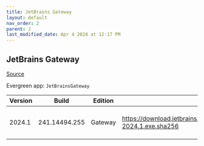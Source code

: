 ```yaml
---
title: JetBrains Gateway
layout: default
nav_order: 2
parent: J
last_modified_date: Apr 4 2024 at 12:17 PM
---
```


## JetBrains Gateway

[Source](https://www.jetbrains.com/)

Evergreen app: `JetBrainsGateway`

| Version | Build         | Edition | Sha256                                                                         | Date       | Size      | Type | URI                                                                                                                                                |
| ------- | ------------- | ------- | ------------------------------------------------------------------------------ | ---------- | --------- | ---- | -------------------------------------------------------------------------------------------------------------------------------------------------- |
| 2024.1  | 241.14494.255 | Gateway | https://download.jetbrains.com/idea/gateway/JetBrainsGateway-2024.1.exe.sha256 | 04/04/2024 | 205421560 | exe  | [https://download.jetbrains.com/idea/gateway/JetBrainsGateway-2024.1.exe](https://download.jetbrains.com/idea/gateway/JetBrainsGateway-2024.1.exe) |
